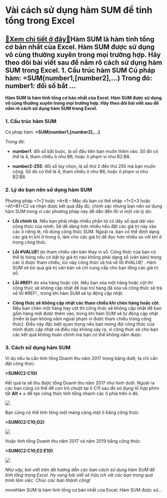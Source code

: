 Vài cách sử dụng hàm SUM để tính tổng trong Excel
=================================================

[:gift:Xem chi tiết ở đây:gift:](https://hddtvn.com/vai-cach-su-dung-ham-sum-de-tinh-tong-trong-excel/)Hàm SUM là hàm tính tổng cơ bản nhất của Excel. Hàm SUM được sử dụng vô cùng thường xuyên trong mọi trường hợp. Hãy theo dõi bài viết sau để nắm rõ cách sử dụng hàm SUM trong Excel. 1. Cấu trúc hàm SUM Cú pháp hàm: =SUM(number1,[number2],…) Trong đó: number1: đối số bắt …
--------------------------------------------------------------------------------------------------------------------------------------------------------------------------------------------------------------------------------------------------------------------------------

**Hàm SUM là hàm tính tổng cơ bản nhất của Excel. Hàm SUM được sử dụng vô cùng thường xuyên trong mọi trường hợp. Hãy theo dõi bài viết sau để nắm rõ cách sử dụng hàm SUM trong Excel.**


### 1. Cấu trúc hàm SUM


Cú pháp hàm: **=SUM(number1,[number2],…)**


*Trong đó:*




* **number1**: đối số bắt buộc, là số đầu tiên bạn muốn thêm vào. Số đó có thể là 4, tham chiếu ô như B6, hoặc ô phạm vi như B2:B8.

* **number2-255**: đối số tùy chọn, là số thứ 2 đến thứ 255 mà bạn muốn cộng. Số đó có thể là 4, tham chiếu ô như B6, hoặc ô phạm vi như B2:B8.



### 2. Lý do bạn nên sử dụng hàm SUM


Phương pháp =1+2 hoặc =A+B – Mặc dù bạn có thể nhập =1+2+3 hoặc =A1+B1+C2 và nhận được kết quả đầy đủ, chính xác nhưng bạn nên sử dụng hàm SUM trong vì các phương pháp này dễ dẫn đến lỗi vì một vài lý do:




* **Lỗi chính tả**. Nếu bạn phải nhập nhiều phần tử có dãy số quá dài vào công thức của mình. Sẽ dễ dàng hơn nhiều nếu đặt các giá trị này vào các ô riêng lẻ, rồi dùng công thức SUM. Ngoài ra, bạn có thể định dạng các giá trị khi ở trong ô, làm cho các giá trị dễ đọc hơn nhiều so với khi ở trong công thức.

* **Lỗi #VALUE!** do tham chiếu văn bản thay vì số. Công thức của bạn có thể bị hỏng nếu có bất kỳ giá trị nào không phải dạng số (văn bản) trong các ô được tham chiếu, lúc này công thức sẽ trả về lỗi #VALUE! . Hàm SUM sẽ bỏ qua giá trị văn bản và chỉ cung cấp cho bạn tổng các giá trị số.

* **Lỗi #REF!** do xóa hàng hoặc cột. Nếu bạn xóa một hàng hoặc cột thì công thức sẽ không cập nhật để loại trừ hàng đã xóa và công thức sẽ trả về lỗi #REF! , trong khi hàm SUM sẽ tự động cập nhật.

* **Công thức sẽ không cập nhật các tham chiếu khi chèn hàng hoặc cột**. Nếu bạn chèn một hàng hay cột thì công thức sẽ không cập nhật để bao gồm hàng mới được thêm vào, trong khi hàm SUM sẽ tự động cập nhật (miễn là bạn không nằm ngoài phạm vi được tham chiếu trong công thức). Điều này đặc biệt quan trọng nếu bạn mong đợi công thức của mình được cập nhật và điều này không xảy ra, vì công thức sẽ cho bạn các kết quả không hoàn chỉnh mà bạn có thể không nắm được.



### 3. Cách sử dụng hàm SUM


Ví dụ nếu ta cần tính tổng Doanh thu năm 2017 trong bảng dưới, ta chỉ cần đặt công thức:


**=SUM(C2:C10)**


Kết quả ta sẽ thu được tổng Doanh thu năm 2017 như hình dưới. Ngoài ra các bạn cũng có thể để con trỏ chuột tại ô C11 sau đó sử dụng tổ hợp phím tắt **Alt + =** để tạo công thức tính tổng nhanh các ô phía trên ô đó.


![](https://hddtvn.com/wp-content/uploads/2021/01/SYgUD4x.png)


Bạn cũng có thể tính tổng một mảng cộng một ô bằng công thức:


**=SUM(C2:C10;D2)**


![](https://hddtvn.com/wp-content/uploads/2021/01/zSNlxIA.png)


Hoặc tính tổng Doanh thu năm 2017 và năm 2019 bằng công thức:


**=SUM(C2:C10;E2:E10)**


![](https://hddtvn.com/wp-content/uploads/2021/01/ysS1aFU.png)


*Như vậy, bài viết trên đã hướng dẫn các bạn cách sử dụng hàm SUM để tính tổng trong Excel. Hy vọng bài viết sẽ hữu ích với các bạn trong quá trình làm việc. Chúc các bạn thành công!*


moreHàm SUM là hàm tính tổng cơ bản nhất của Excel. Hàm SUM được sử…

